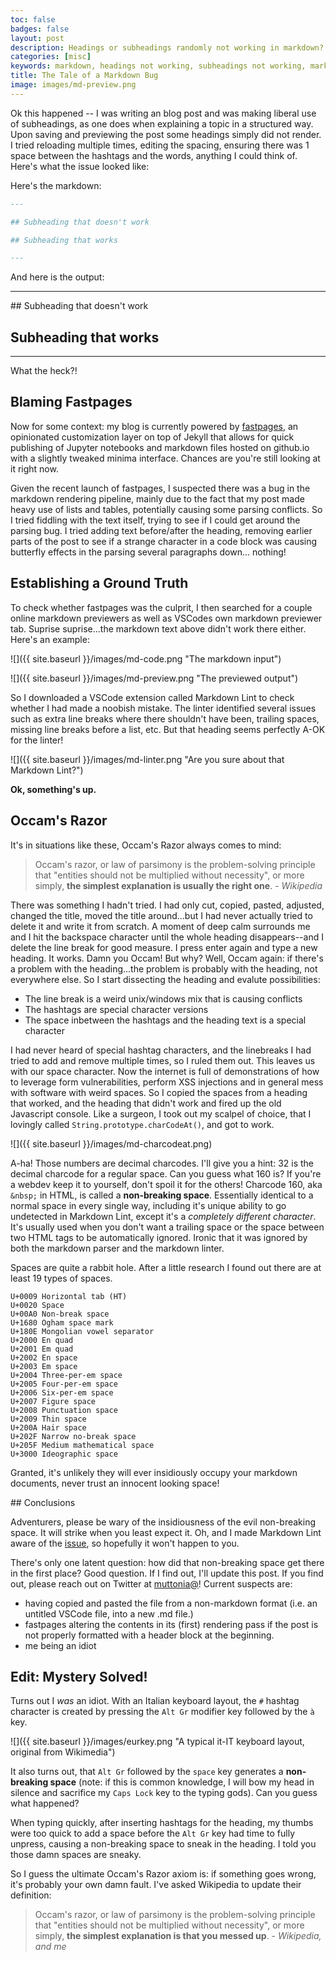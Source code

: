 ```yaml
---
toc: false
badges: false
layout: post
description: Headings or subheadings randomly not working in markdown? There's a reason, and here's how to fix it. In this post I recount an evil markdown bug that took me way too much time to fix.
categories: [misc]
keywords: markdown, headings not working, subheadings not working, markdown subheadings bug, non-breaking space, nbsp, md
title: The Tale of a Markdown Bug
image: images/md-preview.png
---
```


Ok this happened -- I was writing an blog post and was making liberal use of subheadings, as one does when explaining a topic in a structured way. Upon saving and previewing the post some headings simply did not render. I tried reloading multiple times, editing the spacing, ensuring there was 1 space between the hashtags and the words, anything I could think of. Here's what the issue looked like:

Here's the markdown:

```markdown
---

## Subheading that doesn't work

## Subheading that works

---
```

And here is the output:

---

## Subheading that doesn't work

## Subheading that works

---

What the heck?!

## Blaming Fastpages

Now for some context: my blog is currently powered by [fastpages](https://github.com/fastai/fastpages),  an opinionated customization layer on top of Jekyll that allows for quick publishing of Jupyter notebooks and markdown files hosted on github.io with a slightly tweaked minima interface. Chances are you're still looking at it right now.

Given the recent launch of fastpages, I suspected there was a bug in the markdown rendering pipeline, mainly due to the fact that my post made heavy use of lists and tables, potentially causing some parsing conflicts. So I tried fiddling with the text itself, trying to see if I could get around the parsing bug. I tried adding text before/after the heading, removing earlier parts of the post to see if a strange character in a code block was causing butterfly effects in the parsing several paragraphs down... nothing!

## Establishing a Ground Truth

To check whether fastpages was the culprit, I then searched for a couple online markdown previewers as well as VSCodes own markdown previewer tab. Suprise suprise...the markdown text above didn't work there either. Here's an example:

![]({{ site.baseurl }}/images/md-code.png "The markdown input")

![]({{ site.baseurl }}/images/md-preview.png "The previewed output")

So I downloaded a VSCode extension called Markdown Lint to check whether I had made a noobish mistake. The linter identified several issues such as extra line breaks where there shouldn't have been, trailing spaces, missing line breaks before a list, etc. But that heading seems perfectly A-OK for the linter!

![]({{ site.baseurl }}/images/md-linter.png "Are you sure about that Markdown Lint?")

**Ok, something's up.**

## Occam's Razor

It's in situations like these, Occam's Razor always comes to mind:

> Occam's razor, or law of parsimony is the problem-solving principle that "entities should not be multiplied without necessity", or more simply, **the simplest explanation is usually the right one**. - _Wikipedia_

There was something I hadn't tried. I had only cut, copied, pasted, adjusted, changed the title, moved the title around...but I had never actually tried to delete it and write it from scratch. A moment of deep calm surrounds me and I hit the backspace character until the whole heading disappears--and I delete the line break for good measure. I press enter again and type a new heading. It works. Damn you Occam! But why? Well, Occam again: if there's a problem with the heading...the problem is probably with the heading, not everywhere else. So I start dissecting the heading and evalute possibilities:

- The line break is a weird unix/windows mix that is causing conflicts
- The hashtags are special character versions
- The space inbetween the hashtags and the heading text is a special character

I had never heard of special hashtag characters, and the linebreaks I had tried to add and remove multiple times, so I ruled them out. This leaves us with our space character. Now the internet is full of demonstrations of how to leverage form vulnerabilities, perform XSS injections and in general mess with software with weird spaces. So I copied the spaces from a heading that worked, and the heading that didn't work and fired up the old Javascript console. Like a surgeon, I took out my scalpel of choice, that I lovingly called `String.prototype.charCodeAt()`, and got to work.

![]({{ site.baseurl }}/images/md-charcodeat.png)

A-ha! Those numbers are decimal charcodes. I'll give you a hint: 32 is the decimal charcode for a regular space. Can you guess what 160 is? If you're a webdev keep it to yourself, don't spoil it for the others! Charcode 160, aka `&nbsp;` in HTML, is called a **non-breaking space**. Essentially identical to a normal space in every single way, including it's unique ability to go undetected in Markdown Lint, except it's a _completely different character_. It's usually used when you don't want a trailing space or the space between two HTML tags to be automatically ignored. Ironic that it was ignored by both the markdown parser and the markdown linter. 

Spaces are quite a rabbit hole. After a little research I found out there are at least 19 types of spaces. 

```
U+0009 Horizontal tab (HT)
U+0020 Space
U+00A0 Non-break space
U+1680 Ogham space mark
U+180E Mongolian vowel separator
U+2000 En quad
U+2001 Em quad
U+2002 En space
U+2003 Em space
U+2004 Three-per-em space
U+2005 Four-per-em space
U+2006 Six-per-em space
U+2007 Figure space
U+2008 Punctuation space
U+2009 Thin space
U+200A Hair space
U+202F Narrow no-break space
U+205F Medium mathematical space
U+3000 Ideographic space
```

Granted, it's unlikely they will ever insidiously occupy your markdown documents, never trust an innocent looking space!

## Conclusions

Adventurers, please be wary of the insidiousness of the evil non-breaking space. It will strike when you least expect it. Oh, and I made Markdown Lint aware of the [issue](https://github.com/DavidAnson/markdownlint/issues/367), so hopefully it won't happen to you. 

There's only one latent question: how did that non-breaking space get there in the first place? Good question. If I find out, I'll update this post. If you find out, please reach out on Twitter at [muttonia@](https://twitter.com/muttonia)! Current suspects are:

- having copied and pasted the file from a non-markdown format (i.e. an untitled VSCode file, into a new .md file.)
- fastpages altering the contents in its (first) rendering pass if the post is not properly formatted with a header block at the beginning.
- me being an idiot

## Edit: Mystery Solved!

Turns out I _was_ an idiot. With an Italian keyboard layout, the `#` hashtag character is created by pressing the `Alt Gr` modifier key followed by the `à` key.

![]({{ site.baseurl }}/images/eurkey.png "A typical it-IT keyboard layout, original from Wikimedia")

It also turns out, that `Alt Gr` followed by the `space` key generates a **non-breaking space** (note: if this is common knowledge, I will bow my head in silence and sacrifice my `Caps Lock` key to the typing gods). Can you guess what happened?

When typing quickly, after inserting hashtags for the heading, my thumbs were too quick to add a space before the `Alt Gr` key had time to fully unpress, causing a non-breaking space to sneak in the heading. I told you those damn spaces are sneaky. 

So I guess the ultimate Occam's Razor axiom is: if something goes wrong, it's probably your own damn fault. I've asked Wikipedia to update their definition:

> Occam's razor, or law of parsimony is the problem-solving principle that "entities should not be multiplied without necessity", or more simply, **the simplest explanation is that you messed up**. - _Wikipedia, and me_
